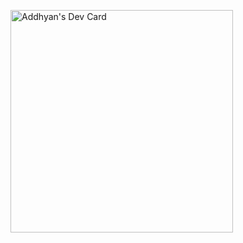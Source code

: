 <a href="https://app.daily.dev/addhyan"><img src="https://api.daily.dev/devcards/v2/TBzOpILJONRF93TwPdiav.png?r=evj&type=default" width="356" alt="Addhyan's Dev Card"/></a>
